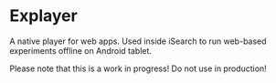 # Explayer
A native player for web apps. 
Used inside iSearch to run web-based experiments offline on Android tablet.

Please note that this is a work in progress! Do not use in production!
